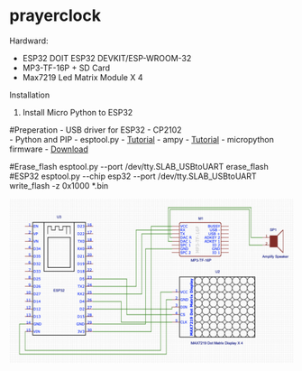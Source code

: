 # prayerclock
Hardward:
- ESP32 DOIT ESP32 DEVKIT/ESP-WROOM-32
- MP3-TF-16P + SD Card 
- Max7219 Led Matrix Module X 4

Installation
1. Install Micro Python to ESP32

#Preperation
    - USB driver for ESP32 - CP2102            
    - Python and PIP
    - esptool.py - <a href="https://github.com/espressif/esptool">Tutorial</a>
    - ampy - <a href="https://github.com/pycampers/ampy">Tutorial</a>
    - micropython firmware - <a href="http://micropython.org/download">Download</a>

#Erase_flash
    esptool.py --port /dev/tty.SLAB_USBtoUART erase_flash
#ESP32
    esptool.py --chip esp32 --port /dev/tty.SLAB_USBtoUART write_flash -z 0x1000 *.bin

<p align="center">
  <img src="prayerclock.png" width="550" title="Prayer Clock Schemetic Diagram">
</p>